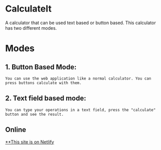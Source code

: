 # CalculateIt
 A calculator that can be used text based or button based.
This calculator has two different modes.
# Modes
## 1. Button Based Mode:
    You can use the web application like a normal calculator. You can press buttons calculate with them.
## 2. Text field based mode:
    You can type your operations in a text field, press the "calculate" button and see the result.
## Online
[**This site is on Netlify](https://josh-calculate-it.netlify.app/)